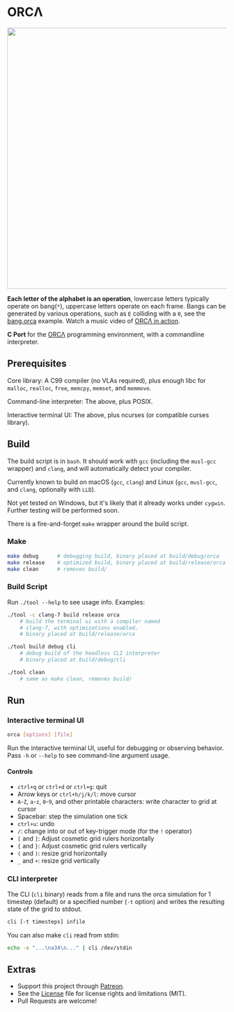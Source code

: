 # ORCΛ

<img src='https://raw.githubusercontent.com/hundredrabbits/Orca/master/resources/logo.png' width="600"/>

**Each letter of the alphabet is an operation**, lowercase letters typically operate on bang(`*`), uppercase letters operate on each frame. Bangs can be generated by various operations, such as `E` colliding with a `0`, see the [bang.orca](https://github.com/hundredrabbits/Orca/blob/master/examples/bang.orca) example. Watch a music video of [ORCΛ in action](https://twitter.com/neauoire/status/1069129232708657152).

**C Port** for the [ORCΛ](https://github.com/hundredrabbits/Orca) programming environment, with a commandline interpreter.

## Prerequisites

Core library: A C99 compiler (no VLAs required), plus enough libc for `malloc`, `realloc`, `free`, `memcpy`, `memset`, and `memmove`.

Command-line interpreter: The above, plus POSIX.

Interactive terminal UI: The above, plus ncurses (or compatible curses library).

## Build

The build script is in `bash`. It should work with `gcc` (including the `musl-gcc` wrapper) and `clang`, and will automatically detect your compiler.

Currently known to build on macOS (`gcc`, `clang`) and Linux (`gcc`, `musl-gcc`, and `clang`, optionally with `LLD`).

Not yet tested on Windows, but it's likely that it already works under `cygwin`. Further testing will be performed soon.

There is a fire-and-forget `make` wrapper around the build script.

### Make

```sh
make debug      # debugging build, binary placed at build/debug/orca
make release    # optimized build, binary placed at build/release/orca
make clean      # removes build/
```

### Build Script

Run `./tool --help` to see usage info. Examples:

```sh
./tool -c clang-7 build release orca
    # build the terminal ui with a compiler named
    # clang-7, with optimizations enabled.
    # binary placed at build/release/orca

./tool build debug cli
    # debug build of the headless CLI interpreter
    # binary placed at build/debug/cli

./tool clean
    # same as make clean, removes build/
```

## Run

### Interactive terminal UI

```sh
orca [options] [file]
```

Run the interactive terminal UI, useful for debugging or observing behavior. Pass `-h` or `--help` to see command-line argument usage.

#### Controls

- `ctrl+q` or `ctrl+d` or `ctrl+g`: quit
- Arrow keys or `ctrl+h/j/k/l`: move cursor
- `A`-`Z`, `a`-`z`, `0`-`9`, and other printable characters: write character to grid at cursor
- Spacebar: step the simulation one tick
- `ctrl+u`: undo
- `/`: change into or out of key-trigger mode (for the `!` operator)
- `[` and `]`: Adjust cosmetic grid rulers horizontally
- `{` and `}`: Adjust cosmetic grid rulers vertically
- `(` and `)`: resize grid horizontally
- `_` and `+`: resize grid vertically

### CLI interpreter

The CLI (`cli` binary) reads from a file and runs the orca simulation for 1 timestep (default) or a specified number (`-t` option) and writes the resulting state of the grid to stdout.

```sh
cli [-t timesteps] infile
```

You can also make `cli` read from stdin:
```sh
echo -e "...\na34\n..." | cli /dev/stdin
```

## Extras

- Support this project through [Patreon](https://patreon.com/100).
- See the [License](LICENSE.md) file for license rights and limitations (MIT).
- Pull Requests are welcome!

